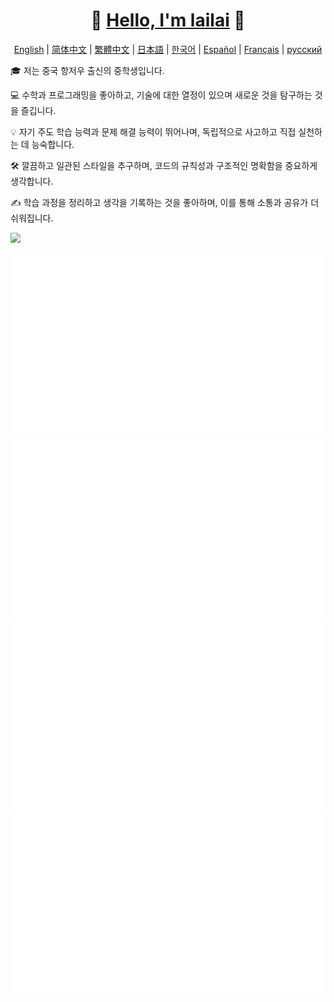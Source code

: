 <div align="center">
  <h1>🎉 <a href="https://lailai.one">Hello, I'm lailai</a> 🥳</h1>
  <p><a href="README.md">English</a> | <a href="README.zh-Hans.md">简体中文</a> | <a href="README.zh-Hant.md">繁體中文</a> | <a href="README.ja.md">日本語</a> | <a href="README.ko.md">한국어</a> | <a href="README.es.md">Español</a> | <a href="README.fr.md">Français</a> | <a href="README.ru.md">русский</a></p>
</div>

🎓 저는 중국 항저우 출신의 중학생입니다.

💻 수학과 프로그래밍을 좋아하고, 기술에 대한 열정이 있으며 새로운 것을 탐구하는 것을 즐깁니다.

💡 자기 주도 학습 능력과 문제 해결 능력이 뛰어나며, 독립적으로 사고하고 직접 실천하는 데 능숙합니다.

🛠️ 깔끔하고 일관된 스타일을 추구하며, 코드의 규칙성과 구조적인 명확함을 중요하게 생각합니다.

✍️ 학습 과정을 정리하고 생각을 기록하는 것을 좋아하며, 이를 통해 소통과 공유가 더 쉬워집니다.

![](https://skillicons.dev/icons?i=c,cpp,py,java,md,latex,html,css,js,ts,react,tailwind,qt,cmake,npm,git,github,vscode,visualstudio,linux,windows,docker,cloudflare,wordpress&perline=12)

![](https://raw.githubusercontent.com/lailai0916/github-stats/master/generated/overview.svg#gh-light-mode-only)![](https://raw.githubusercontent.com/lailai0916/github-stats/master/generated/overview.svg#gh-dark-mode-only)
![](https://raw.githubusercontent.com/lailai0916/github-stats/master/generated/languages.svg#gh-light-mode-only)![](https://raw.githubusercontent.com/lailai0916/github-stats/master/generated/languages.svg#gh-dark-mode-only)
